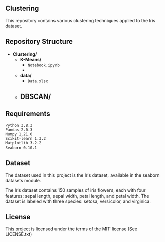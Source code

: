 ## Clustering

This repository contains various clustering techniques applied to the Iris dataset. 

## Repository Structure

- **Clustering/**
  - **K-Means/**
    - `Notebook.ipynb`
    - 
  - **data/**
    - `Data.xlsx`
  - **DBSCAN/**
    - 
   

## Requirements

    Python 3.8.3
    Pandas 2.0.3
    Numpy 1.21.0
    Scikit-learn 1.3.2
    Matplotlib 3.2.2
    Seaborn 0.10.1


## Dataset

The dataset used in this project is the Iris dataset, available in the seaborn datasets module.

The Iris dataset contains 150 samples of iris flowers, each with four features: sepal length, sepal width, petal length, and petal width. The dataset is labeled with three species: setosa, versicolor, and virginica.


## License

This project is licensed under the terms of the MIT license (See LICENSE.txt)

